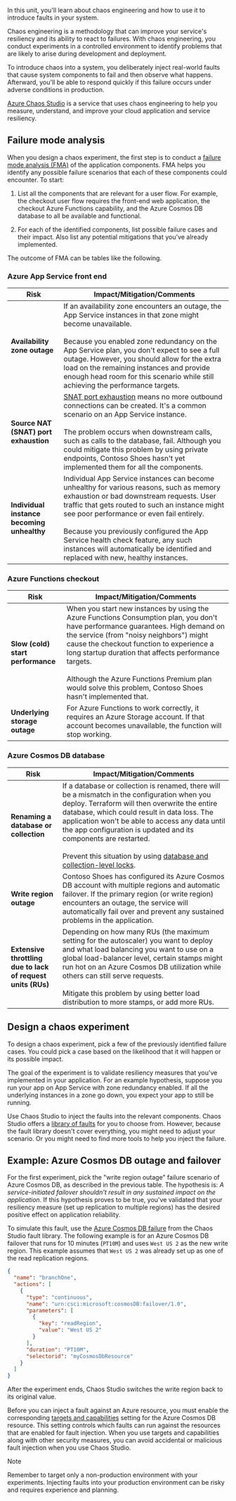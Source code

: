 In this unit, you'll learn about chaos engineering and how to use it to introduce faults in your system. 

Chaos engineering is a methodology that can improve your service's resiliency and its ability to react to failures. With chaos engineering, you conduct experiments in a controlled environment to identify problems that are likely to arise during development and deployment. 

To introduce chaos into a system, you deliberately inject real-world faults that cause system components to fail and then observe what happens. Afterward, you'll be able to respond quickly if this failure occurs under adverse conditions in production.

[Azure Chaos Studio](/azure/chaos-studio/chaos-studio-overview) is a service that uses chaos engineering to help you measure, understand, and improve your cloud application and service resiliency.

## Failure mode analysis

When you design a chaos experiment, the first step is to conduct a [failure mode analysis (FMA)](/azure/architecture/resiliency/failure-mode-analysis) of the application components. FMA helps you identify any possible failure scenarios that each of these components could encounter. To start:

1. List all the components that are relevant for a user flow. For example, the checkout user flow requires the front-end web application, the checkout Azure Functions capability, and the Azure Cosmos DB database to all be available and functional.

1. For each of the identified components, list possible failure cases and their impact. Also list any potential mitigations that you've already implemented. 

The outcome of FMA can be tables like the following.

### Azure App Service front end

| Risk                   | Impact/Mitigation/Comments                |
| -------------------------------------------- | ------------------------------------------------------------ |
| **Availability zone outage**     | If an availability zone encounters an outage, the App Service instances in that zone might become unavailable. <br><br>Because you enabled zone redundancy on the App Service plan, you don't expect to see a full outage. However, you should allow for the extra load on the remaining instances and provide enough head room for this scenario while still achieving the performance targets.                     |
| **Source NAT (SNAT) port exhaustion**             | [SNAT port exhaustion](/azure/app-service/troubleshoot-intermittent-outbound-connection-errors) means no more outbound connections can be created. It's a common scenario on an App Service instance. <br><br>The problem occurs when downstream calls, such as calls to the database, fail. Although you could mitigate this problem by using private endpoints, Contoso Shoes hasn't yet implemented them for all the components.                      |
| **Individual instance becoming unhealthy** | Individual App Service instances can become unhealthy for various reasons, such as memory exhaustion or bad downstream requests. User traffic that gets routed to such an instance might see poor performance or even fail entirely. <br><br>Because you previously configured the App Service health check feature, any such instances will automatically be identified and replaced with new, healthy instances. |

### Azure Functions checkout

| Risk                   | Impact/Mitigation/Comments                |
| -------------------------------------------- | ------------------------------------------------------------ |
| **Slow (cold) start performance**     | When you start new instances by using the Azure Functions Consumption plan, you don't have performance guarantees. High demand on the service (from "noisy neighbors") might cause the checkout function to experience a long startup duration that affects performance targets. <br><br>Although the Azure Functions Premium plan would solve this problem, Contoso Shoes hasn't implemented that.                    |
| **Underlying storage outage**             | For Azure Functions to work correctly, it requires an Azure Storage account. If that account becomes unavailable, the function will stop working.                       |

### Azure Cosmos DB database

| Risk                   | Impact/Mitigation/Comments                |
| -------------------------------------------- | ------------------------------------------------------------ |
| **Renaming a database or collection**     | If a database or collection is renamed, there will be a mismatch in the configuration when you deploy. Terraform will then overwrite the entire database, which could result in data loss. The application won't be able to access any data until the app configuration is updated and its components are restarted. <br><br>Prevent this situation by using [database and collection-level locks](https://feedback.azure.com/forums/263030-azure-cosmos-db/suggestions/35535298-enable-locks-at-database-and-collection-level-as-w).                     |
| **Write region outage**             | Contoso Shoes has configured its Azure Cosmos DB account with multiple regions and automatic failover. If the primary region (or write region) encounters an outage, the service will automatically fail over and prevent any sustained problems in the application.                     |
| **Extensive throttling due to lack of request units (RUs)** | Depending on how many RUs (the maximum setting for the autoscaler) you want to deploy and what load balancing you want to use on a global load-balancer level, certain stamps might run hot on an Azure Cosmos DB utilization while others can still serve requests. <br><br>Mitigate this problem by using better load distribution to more stamps, or add more RUs.  |

## Design a chaos experiment

To design a chaos experiment, pick a few of the previously identified failure cases. You could pick a case based on the likelihood that it will happen or its possible impact.

The goal of the experiment is to validate resiliency measures that you've implemented in your application. For an example hypothesis, suppose you run your app on App Service with zone redundancy enabled. If all the underlying instances in a zone go down, you expect your app to still be running.

Use Chaos Studio to inject the faults into the relevant components. Chaos Studio offers a [library of faults](/azure/chaos-studio/chaos-studio-fault-library) for you to choose from. However, because the fault library doesn't cover everything, you might need to adjust your scenario. Or you might need to find more tools to help you inject the failure.

## Example: Azure Cosmos DB outage and failover

For the first experiment, pick the "write region outage" failure scenario of Azure Cosmos DB, as described in the previous table. The hypothesis is: *A service-initiated failover shouldn't result in any sustained impact on the application*. If this hypothesis proves to be true, you've validated that your resiliency measure (set up replication to multiple regions) has the desired positive effect on application reliability.

To simulate this fault, use the [Azure Cosmos DB failure](/azure/chaos-studio/chaos-studio-fault-library#azure-cosmos-db-failover) from the Chaos Studio fault library. The following example is for an Azure Cosmos DB failover that runs for 10 minutes (`PT10M`) and uses `West US 2` as the new write region. This example assumes that `West US 2` was already set up as one of the read replication regions.

```json
{
  "name": "branchOne",
  "actions": [
    {
      "type": "continuous",
      "name": "urn:csci:microsoft:cosmosDB:failover/1.0",
      "parameters": [
        {
          "key": "readRegion",
          "value": "West US 2"
        }
      ],
      "duration": "PT10M",
      "selectorid": "myCosmosDbResource"
    }
  ]
}
```

After the experiment ends, Chaos Studio switches the write region back to its original value.

Before you can inject a fault against an Azure resource, you must enable the corresponding [targets and capabilities](/azure/chaos-studio/chaos-studio-targets-capabilities) setting for the Azure Cosmos DB resource. This setting controls which faults can run against the resources that are enabled for fault injection. When you use targets and capabilities along with other security measures, you can avoid accidental or malicious fault injection when you use Chaos Studio.

> [!NOTE]
> Remember to target only a non-production environment with your experiments. Injecting faults into your production environment can be risky and requires experience and planning.
